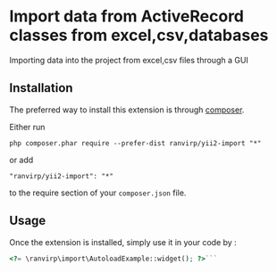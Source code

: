 Import data from  ActiveRecord classes from excel,csv,databases
===============================================================
Importing data into the project from excel,csv files through a GUI

Installation
------------

The preferred way to install this extension is through [composer](http://getcomposer.org/download/).

Either run

```
php composer.phar require --prefer-dist ranvirp/yii2-import "*"
```

or add

```
"ranvirp/yii2-import": "*"
```

to the require section of your `composer.json` file.


Usage
-----

Once the extension is installed, simply use it in your code by  :

```php
<?= \ranvirp\import\AutoloadExample::widget(); ?>```